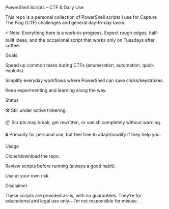 PowerShell Scripts – CTF & Daily Use

This repo is a personal collection of PowerShell scripts I use for Capture The Flag (CTF) challenges and general day-to-day tasks.

⚡ Note: Everything here is a work-in-progress. Expect rough edges, half-built ideas, and the occasional script that works only on Tuesdays after coffee.

Goals

Speed up common tasks during CTFs (enumeration, automation, quick exploits).

Simplify everyday workflows where PowerShell can save clicks/keystrokes.

Keep experimenting and learning along the way.

Status

🛠 Still under active tinkering.

📦 Scripts may break, get rewritten, or vanish completely without warning.

🔒 Primarily for personal use, but feel free to adapt/modify if they help you.

Usage

Clone/download the repo.

Review scripts before running (always a good habit).

Use at your own risk.

Disclaimer

These scripts are provided as-is, with no guarantees. They’re for educational and legal use only—I’m not responsible for misuse.
